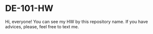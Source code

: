 # DE-101-HW
Hi, everyone! You can see my HW by this repository name. If you have advices, please, feel free to text me.
